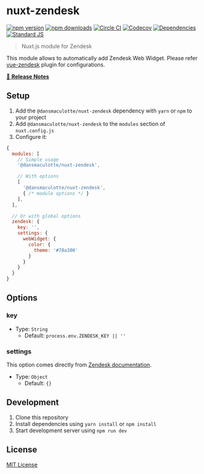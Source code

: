 # nuxt-zendesk

[![npm version][npm-version-src]][npm-version-href]
[![npm downloads][npm-downloads-src]][npm-downloads-href]
[![Circle CI][circle-ci-src]][circle-ci-href]
[![Codecov][codecov-src]][codecov-href]
[![Dependencies][david-dm-src]][david-dm-href]
[![Standard JS][standard-js-src]][standard-js-href]

> Nuxt.js module for Zendesk

This module allows to automatically add Zendesk Web Widget.
Please refer [vue-zendesk](https://github.com/dansmaculotte/vue-zendesk) plugin for configurations.

[📖 **Release Notes**](./CHANGELOG.md)

## Setup

1. Add the `@dansmaculotte/nuxt-zendesk` dependency with `yarn` or `npm` to your project
2. Add `@dansmaculotte/nuxt-zendesk` to the `modules` section of `nuxt.config.js`
3. Configure it:

```js
{
  modules: [
    // Simple usage
    '@dansmaculotte/nuxt-zendesk',

    // With options
    [
      '@dansmaculotte/nuxt-zendesk',
      { /* module options */ }
    ],
  ],

  // Or with global options
  zendesk: {
    key: '',
    settings: {
      webWidget: {
        color: {
          theme: '#78a300'
        }
      }
    }
  }
}
```

## Options

### key

- Type: `String`
  - Default: `process.env.ZENDESK_KEY || ''`

### settings

This option comes directly from [Zendesk documentation](https://developer.zendesk.com/embeddables/docs/widget/settings).

- Type: `Object`
  - Default: `{}`

## Development

1. Clone this repository
2. Install dependencies using `yarn install` or `npm install`
3. Start development server using `npm run dev`

## License

[MIT License](./LICENSE.md)

<!-- Badges -->
[npm-version-src]: https://img.shields.io/npm/dt/@dansmaculotte/nuxt-zendesk.svg?style=flat-square
[npm-version-href]: https://npmjs.com/package/@dansmaculotte/nuxt-zendesk

[npm-downloads-src]: https://img.shields.io/npm/v/@dansmaculotte/nuxt-zendesk/latest.svg?style=flat-square
[npm-downloads-href]: https://npmjs.com/package/@dansmaculotte/nuxt-zendesk

[circle-ci-src]: https://img.shields.io/circleci/project/github/dansmaculotte/nuxt-zendesk.svg?style=flat-square
[circle-ci-href]: https://circleci.com/gh/dansmaculotte/nuxt-zendesk

[codecov-src]: https://img.shields.io/codecov/c/github/dansmaculotte/nuxt-zendesk.svg?style=flat-square
[codecov-href]: https://codecov.io/gh/dansmaculotte/nuxt-zendesk

[david-dm-src]: https://david-dm.org/dansmaculotte/nuxt-zendesk/status.svg?style=flat-square
[david-dm-href]: https://david-dm.org/dansmaculotte/nuxt-zendesk

[standard-js-src]: https://img.shields.io/badge/code_style-standard-brightgreen.svg?style=flat-square
[standard-js-href]: https://standardjs.com
